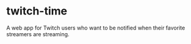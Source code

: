 # twitch-time
A web app for Twitch users who want to be notified when their favorite streamers are streaming.
